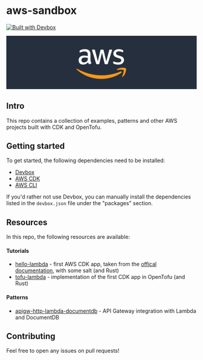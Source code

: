 # aws-sandbox

[![Built with Devbox](https://www.jetify.com/img/devbox/shield_moon.svg)](https://www.jetify.com/devbox/docs/contributor-quickstart/)

![AWS Logo](./assets/aws_logo.png)

## Intro

This repo contains a collection of examples, patterns and other AWS projects built with CDK and OpenTofu. 

## Getting started

To get started, the following dependencies need to be installed:

- [Devbox](https://www.jetify.com/docs/devbox/)
- [AWS CDK](https://docs.aws.amazon.com/cdk/v2/guide/getting-started.html)
- [AWS CLI](https://docs.aws.amazon.com/cli/latest/userguide/getting-started-install.html)

If you'd rather not use Devbox, you can manually install the dependencies listed in the `devbox.json` file under the "packages" section.

## Resources

In this repo, the following resources are available:

#### **Tutorials**

- [hello-lambda](tutorials/hello-lambda/) - first AWS CDK app, taken from the [offical documentation](https://docs.aws.amazon.com/cdk/v2/guide/hello_world.html), with some salt (and Rust)
- [tofu-lambda](tutorials/tofu-lambda/) - implementation of the first CDK app in OpenTofu (and Rust)

#### **Patterns**

- [apigw-http-lambda-documentdb](patterns/apigw-http-lambda-documentdb/) - API Gateway integration with Lambda and DocumentDB

## Contributing

Feel free to open any issues on pull requests!
